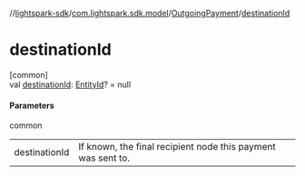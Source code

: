 //[lightspark-sdk](../../../index.md)/[com.lightspark.sdk.model](../index.md)/[OutgoingPayment](index.md)/[destinationId](destination-id.md)

# destinationId

[common]\
val [destinationId](destination-id.md): [EntityId](../-entity-id/index.md)? = null

#### Parameters

common

| | |
|---|---|
| destinationId | If known, the final recipient node this payment was sent to. |
